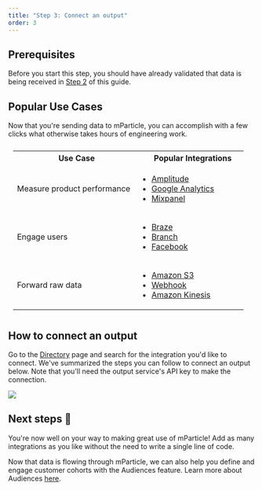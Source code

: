 ```yaml
---
title: "Step 3: Connect an output"
order: 3
---
```


## Prerequisites

Before you start this step, you should have already validated that data is being received in [Step 2](/developers/quickstart/validate) of this guide.

## Popular Use Cases
Now that you're sending data to mParticle, you can accomplish with a few clicks what otherwise takes hours of engineering work.

<table style="width:100%; padding:10px;">
  <tr>
    <th style="padding-left: 20px;">Use Case</th>
    <th style="padding-left: 40px;">Popular Integrations</th>
    <th></th>
  </tr>
  <tr>
    <td>Measure product performance</td>
    <td><ul><li><a href="https://www.amplitude.com" target="_blank">Amplitude</a></li><li><a href="https://analytics.google.com" target="_blank">Google Analytics</a></li><li><a href="https://mixpanel.com" target="_blank">Mixpanel</a></li></ul></td>
    <td></td>
  </tr>
  <tr>
    <td>Engage users</td>
    <td><ul><li><a href="https://braze.com" target="_blank">Braze</a></li><li><a href="https://branch.io" target="_blank">Branch</a></li><li><a href="https://www.facebook.com/business/ads" target="_blank">Facebook</a></li></ul></td>
    <td></td>
  </tr>
  <tr>
    <td>Forward raw data</td>
    <td><ul><li><a href="https://aws.amazon.com/s3/" target="_blank">Amazon S3</a></li><li><a href="https://en.wikipedia.org/wiki/Webhook" target="_blank">Webhook</a></li><li><a href="https://aws.amazon.com/kinesis/" target="_blank">Amazon Kinesis</a></li></ul></td>
    <td></td>
  </tr>
</table>

## How to connect an output

Go to the [Directory](https://app.mparticle.com/directory) page and search for the integration you'd like to connect. We've summarized the steps you can follow to connect an output below. Note that you'll need the output service's API key to make the connection.

   ![](/images/add_amplitude_output.gif)

## Next steps 🙌

You're now well on your way to making great use of mParticle! Add as many integrations as you like without the need to write a single line of code.

Now that data is flowing through mParticle, we can also help you define and engage customer cohorts with the Audiences feature. Learn more about Audiences [here](/guides/platform-guide/audiences/).
